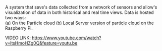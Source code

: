A	system that save's data collected from a network of sensors and allow's	visualization	of data	in both	historical and real	time views. Data is hosted two ways:	
(a)	On the Particle	cloud
(b)	Local Server version of particle cloud on the	Raspberry Pi.

VIDEO LINK:
https://www.youtube.com/watch?v=ltsHmoHZg0Q&feature=youtu.be
